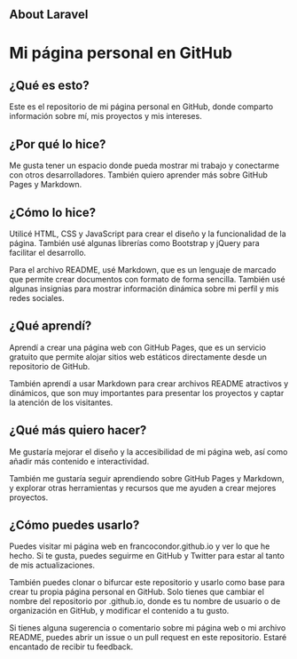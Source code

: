 
## About Laravel

# Mi página personal en GitHub
## ¿Qué es esto?
Este es el repositorio de mi página personal en GitHub, donde comparto información sobre mí, mis proyectos y mis intereses.

## ¿Por qué lo hice?
Me gusta tener un espacio donde pueda mostrar mi trabajo y conectarme con otros desarrolladores. También quiero aprender más sobre GitHub Pages y Markdown.

## ¿Cómo lo hice?
Utilicé HTML, CSS y JavaScript para crear el diseño y la funcionalidad de la página. También usé algunas librerías como Bootstrap y jQuery para facilitar el desarrollo.

Para el archivo README, usé Markdown, que es un lenguaje de marcado que permite crear documentos con formato de forma sencilla. También usé algunas insignias para mostrar información dinámica sobre mi perfil y mis redes sociales.

## ¿Qué aprendí?
Aprendí a crear una página web con GitHub Pages, que es un servicio gratuito que permite alojar sitios web estáticos directamente desde un repositorio de GitHub.

También aprendí a usar Markdown para crear archivos README atractivos y dinámicos, que son muy importantes para presentar los proyectos y captar la atención de los visitantes.

## ¿Qué más quiero hacer?
Me gustaría mejorar el diseño y la accesibilidad de mi página web, así como añadir más contenido e interactividad.

También me gustaría seguir aprendiendo sobre GitHub Pages y Markdown, y explorar otras herramientas y recursos que me ayuden a crear mejores proyectos.

## ¿Cómo puedes usarlo?
Puedes visitar mi página web en francocondor.github.io y ver lo que he hecho. Si te gusta, puedes seguirme en GitHub y Twitter para estar al tanto de mis actualizaciones.

También puedes clonar o bifurcar este repositorio y usarlo como base para crear tu propia página personal en GitHub. Solo tienes que cambiar el nombre del repositorio por <user>.github.io, donde <user> es tu nombre de usuario o de organización en GitHub, y modificar el contenido a tu gusto.

Si tienes alguna sugerencia o comentario sobre mi página web o mi archivo README, puedes abrir un issue o un pull request en este repositorio. Estaré encantado de recibir tu feedback.